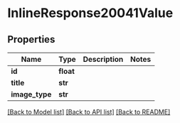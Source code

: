 # InlineResponse20041Value

## Properties
Name | Type | Description | Notes
------------ | ------------- | ------------- | -------------
**id** | **float** |  | 
**title** | **str** |  | 
**image_type** | **str** |  | 

[[Back to Model list]](../README.md#documentation-for-models) [[Back to API list]](../README.md#documentation-for-api-endpoints) [[Back to README]](../README.md)


